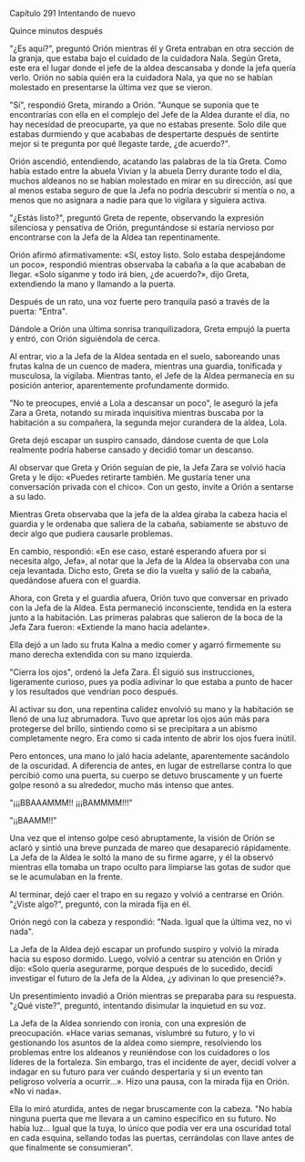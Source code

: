 
Capítulo 291 Intentando de nuevo

Quince minutos después

"¿Es aquí?", preguntó Orión mientras él y Greta entraban en otra sección de la granja, que estaba bajo el cuidado de la cuidadora Nala. Según Greta, este era el lugar donde el jefe de la aldea descansaba y donde la jefa quería verlo. Orión no sabía quién era la cuidadora Nala, ya que no se habían molestado en presentarse la última vez que se vieron.

"Sí", respondió Greta, mirando a Orión. "Aunque se suponía que te encontrarías con ella en el complejo del Jefe de la Aldea durante el día, no hay necesidad de preocuparte, ya que no estabas presente. Solo dile que estabas durmiendo y que acababas de despertarte después de sentirte mejor si te pregunta por qué llegaste tarde, ¿de acuerdo?".

Orión ascendió, entendiendo, acatando las palabras de la tía Greta. Como había estado entre la abuela Vivian y la abuela Derry durante todo el día, muchos aldeanos no se habían molestado en mirar en su dirección, así que al menos estaba seguro de que la Jefa no podría descubrir si mentía o no, a menos que no asignara a nadie para que lo vigilara y siguiera activa.

"¿Estás listo?", preguntó Greta de repente, observando la expresión silenciosa y pensativa de Orión, preguntándose si estaría nervioso por encontrarse con la Jefa de la Aldea tan repentinamente.

Orión afirmó afirmativamente: «Sí, estoy listo. Solo estaba despejándome un poco», respondió mientras observaba la cabaña a la que acababan de llegar. «Solo síganme y todo irá bien, ¿de acuerdo?», dijo Greta, extendiendo la mano y llamando a la puerta.

Después de un rato, una voz fuerte pero tranquila pasó a través de la puerta: "Entra".

Dándole a Orión una última sonrisa tranquilizadora, Greta empujó la puerta y entró, con Orión siguiéndola de cerca.

Al entrar, vio a la Jefa de la Aldea sentada en el suelo, saboreando unas frutas kalna de un cuenco de madera, mientras una guardia, tonificada y musculosa, la vigilaba. Mientras tanto, el Jefe de la Aldea permanecía en su posición anterior, aparentemente profundamente dormido.

"No te preocupes, envié a Lola a descansar un poco", le aseguró la jefa Zara a Greta, notando su mirada inquisitiva mientras buscaba por la habitación a su compañera, la segunda mejor curandera de la aldea, Lola.

Greta dejó escapar un suspiro cansado, dándose cuenta de que Lola realmente podría haberse cansado y decidió tomar un descanso.

Al observar que Greta y Orión seguían de pie, la Jefa Zara se volvió hacia Greta y le dijo: «Puedes retirarte también. Me gustaría tener una conversación privada con el chico». Con un gesto, invite a Orión a sentarse a su lado.

Mientras Greta observaba que la jefa de la aldea giraba la cabeza hacia el guardia y le ordenaba que saliera de la cabaña, sabiamente se abstuvo de decir algo que pudiera causarle problemas.

En cambio, respondió: «En ese caso, estaré esperando afuera por si necesita algo, Jefa», al notar que la Jefa de la Aldea la observaba con una ceja levantada. Dicho esto, Greta se dio la vuelta y salió de la cabaña, quedándose afuera con el guardia.

Ahora, con Greta y el guardia afuera, Orión tuvo que conversar en privado con la Jefa de la Aldea. Esta permaneció inconsciente, tendida en la estera junto a la habitación. Las primeras palabras que salieron de la boca de la Jefa Zara fueron: «Extiende la mano hacia adelante».

Ella dejó a un lado su fruta Kalna a medio comer y agarró firmemente su mano derecha extendida con su mano izquierda.

"Cierra los ojos", ordenó la Jefa Zara. Él siguió sus instrucciones, ligeramente curioso, pues ya podía adivinar lo que estaba a punto de hacer y los resultados que vendrían poco después.

Al activar su don, una repentina calidez envolvió su mano y la habitación se llenó de una luz abrumadora. Tuvo que apretar los ojos aún más para protegerse del brillo, sintiendo como si se precipitara a un abismo completamente negro. Era como si cada intento de abrir los ojos fuera inútil.

Pero entonces, una mano lo jaló hacia adelante, aparentemente sacándolo de la oscuridad. A diferencia de antes, en lugar de estrellarse contra lo que percibió como una puerta, su cuerpo se detuvo bruscamente y un fuerte golpe resonó a su alrededor, mucho más intenso que antes.

"¡¡¡BBAAAMMM!! ¡¡¡BAMMMM!!!"

"¡¡BAAMM!!"

Una vez que el intenso golpe cesó abruptamente, la visión de Orión se aclaró y sintió una breve punzada de mareo que desapareció rápidamente. La Jefa de la Aldea le soltó la mano de su firme agarre, y él la observó mientras ella tomaba un trapo oculto para limpiarse las gotas de sudor que se le acumulaban en la frente.

Al terminar, dejó caer el trapo en su regazo y volvió a centrarse en Orión. "¿Viste algo?", preguntó, con la mirada fija en él.

Orión negó con la cabeza y respondió: "Nada. Igual que la última vez, no vi nada".

La Jefa de la Aldea dejó escapar un profundo suspiro y volvió la mirada hacia su esposo dormido. Luego, volvió a centrar su atención en Orión y dijo: «Solo quería asegurarme, porque después de lo sucedido, decidí investigar el futuro de la Jefa de la Aldea, ¿y adivinan lo que presencié?».

Un presentimiento invadió a Orión mientras se preparaba para su respuesta. "¿Qué viste?", preguntó, intentando disimular la inquietud en su voz.

La Jefa de la Aldea sonriendo con ironía, con una expresión de preocupación. «Hace varias semanas, vislumbré su futuro, y lo vi gestionando los asuntos de la aldea como siempre, resolviendo los problemas entre los aldeanos y reuniéndose con los cuidadores o los líderes de la fortaleza. Sin embargo, tras el incidente de ayer, decidí volver a indagar en su futuro para ver cuándo despertaría y si un evento tan peligroso volvería a ocurrir...». Hizo una pausa, con la mirada fija en Orión. «No vi nada».

Ella lo miró aturdida, antes de negar bruscamente con la cabeza. "No había ninguna puerta que me llevara a un camino específico en su futuro. No había luz... Igual que la tuya, lo único que podía ver era una oscuridad total en cada esquina, sellando todas las puertas, cerrándolas con llave antes de que finalmente se consumieran".
